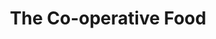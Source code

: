 ---
title: "The Co-operative Food"
url: /basingstoke/the-co-operative-food-wallingford-road/
shop: convenience
---